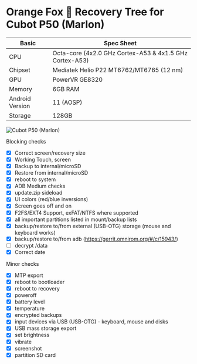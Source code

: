 # Orange Fox 🦊 Recovery Tree for Cubot P50 (Marlon)

|Basic               |Spec Sheet|
|--                  |--                                                            |
|CPU                 |Octa-core (4x2.0 GHz Cortex-A53 & 4x1.5 GHz Cortex-A53)      |
|Chipset             |Mediatek Helio P22 MT6762/MT6765 (12 nm)                                     |
|GPU                 |PowerVR GE8320                                             |
|Memory              |6GB RAM                                                     |
|Android Version     |11 (AOSP)                                               |
|Storage             |128GB                                                      |


![Cubot P50 (Marlon)](https://fdn2.gsmarena.com/vv/pics/cubot/cubot-p50-1.jpg)

Blocking checks
- [X] Correct screen/recovery size
- [X] Working Touch, screen
- [X] Backup to internal/microSD
- [X] Restore from internal/microSD
- [X] reboot to system
- [X] ADB
Medium checks
- [X] update.zip sideload
- [X] UI colors (red/blue inversions)
- [X] Screen goes off and on
- [X] F2FS/EXT4 Support, exFAT/NTFS where supported
- [X] all important partitions listed in mount/backup lists
- [X] backup/restore to/from external (USB-OTG) storage (mouse and keyboard works)
- [X] backup/restore to/from adb (https://gerrit.omnirom.org/#/c/15943/)
- [ ] decrypt /data
- [X] Correct date

Minor checks
- [X] MTP export
- [X] reboot to bootloader
- [X] reboot to recovery
- [X] poweroff
- [X] battery level
- [X] temperature
- [X] encrypted backups
- [X] input devices via USB (USB-OTG) - keyboard, mouse and disks
- [X] USB mass storage export
- [X] set brightness
- [X] vibrate
- [X] screenshot
- [X] partition SD card
